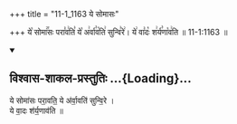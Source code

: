 +++
title = "11-1_1163 ये सोमासः"

+++
ये꣡ सोमा꣢꣯सः परा꣣व꣢ति꣣ ये꣡ अ꣢र्वा꣣व꣡ति꣢ सुन्वि꣣रे꣢। ये꣢ वा꣣दः꣡ श꣢र्य꣣णा꣡व꣢ति ॥ 11-1:1163 ॥

<div class="js_include" newlevelforh1="2" title="विश्वास-शाकल-प्रस्तुतिः" unfilled url="/vedAH_Rk/shAkalam/saMhitA/vishvAsa-prastutiH/09/065/22_ye_somAsaH.md">
<details open><summary><h2>विश्वास-शाकल-प्रस्तुतिः ...{Loading}...</h2></summary>


ये सोमा॑सः परा॒वति॒ ये अ॑र्वा॒वति॑ सुन्वि॒रे ।  
ये वा॒दः श॑र्य॒णाव॑ति ॥

</details>
</div>